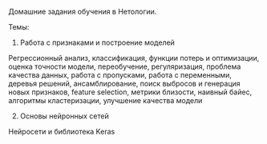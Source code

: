 Домашние задания обучения в Нетологии.

Темы: 
1. Работа с признаками и построение моделей
   
Регрессионный анализ, классификация, функции потерь и оптимизации, оценка точности модели, переобучение, регуляризация, проблема качества данных, работа с пропусками, работа с переменными, деревья решений, ансамблирование, поиск выбросов и генерация новых признаков, feature selection, метрики близости, наивный байес, алгоритмы кластеризации, улучшение качества модели

2. Основы нейронных сетей

Нейросети и библиотека Keras

